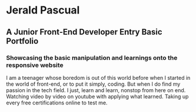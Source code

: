 # Jerald Pascual
## A Junior Front-End Developer Entry Basic Portfolio
### Showcasing the basic manipulation and learnings onto the responsive website

I am a teenager whose boredom is out of this world before when I started in the world of front-end, or to put it simply, coding. But when I do find my passion in the tech field. I just, learn and learn, nonstop from here on end. Watching video by video on youtube with applying what learned. Taking up every free certifications online to test me.
